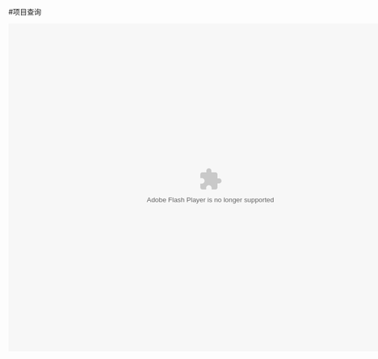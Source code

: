 #项目查询

<embed src="http://resource.3cwdb.com/kailong-donghua/项目管理-8项目查询.swf" width="800" height="650"  pluginspage="http://www.macromedia.com/go/getflashplayer" 
type="application/x-shockwave-flash" ></embed>

